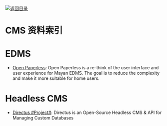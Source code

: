 [![返回目录](https://parg.co/UGo)](https://parg.co/b4z) 
 

# CMS 资料索引

# EDMS

- [Open Paperless](https://github.com/zhoubear/open-paperless): Open Paperless is a re-think of the user interface and user experience for Mayan EDMS. The goal is to reduce the complexity and make it more suitable for home users.

# Headless CMS

* [Directus #Project#](https://github.com/directus/directus): Directus is an Open-Source Headless CMS & API for Managing Custom Databases
